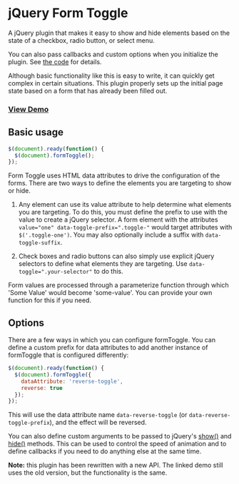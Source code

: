 jQuery Form Toggle
==================

A jQuery plugin that makes it easy to show and hide elements based on the state of a checkbox, radio button, or select menu.

You can also pass callbacks and custom options when you initialize the plugin. See [the code](https://github.com/zef/jquery_form_toggle/blob/master/coffeescript/jquery.form_toggle.coffee) for details.

Although basic functionality like this is easy to write, it can quickly get complex in certain situations. This plugin properly sets up the initial page state based on a form that has already been filled out.

### [View Demo](http://madebykiwi.com/dev_center/jquery_form_toggle)

Basic usage
-----------

```javascript
$(document).ready(function() {
  $(document).formToggle();
});
```

Form Toggle uses HTML data attributes to drive the configuration of the forms. There are two ways to define the elements you are targeting to show or hide.

1. Any element can use its value attribute to help determine what elements you are targeting. To do this, you must define the prefix to use with the value to create a jQuery selector. A form element with the attributes `value="one" data-toggle-prefix=".toggle-"` would target attributes with `$('.toggle-one')`. You may also optionally include a suffix with `data-toggle-suffix`.

2. Check boxes and radio buttons can also simply use explicit jQuery selectors to define what elements they are targeting. Use `data-toggle=".your-selector"` to do this.

Form values are processed through a parameterize function through which 'Some Value' would become 'some-value'. You can provide your own function for this if you need.

Options
-------

There are a few ways in which you can configure formToggle. You can define a custom prefix for data attributes to add another instance of formToggle that is configured differently:

```javascript
$(document).ready(function() {
  $(document).formToggle({
    dataAttribute: 'reverse-toggle',
    reverse: true
  });
});
```

This will use the data attribute name `data-reverse-toggle` (or `data-reverse-toggle-prefix`), and the effect will be reversed.

You can also define custom arguments to be passed to jQuery's [show()](http://api.jquery.com/show/) and [hide()](http://api.jquery.com/hide/) methods. This can be used to control the speed of animation and to define callbacks if you need to do anything else at the same time.

__Note:__ this plugin has been rewritten with a new API. The linked demo still uses the old version, but the functionality is the same.

